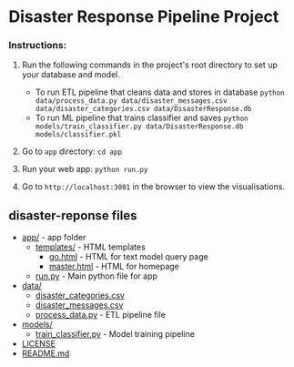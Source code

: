 # Disaster Response Pipeline Project

### Instructions:
1. Run the following commands in the project's root directory to set up your database and model.

    - To run ETL pipeline that cleans data and stores in database
        `python data/process_data.py data/disaster_messages.csv data/disaster_categories.csv data/DisasterResponse.db`
    - To run ML pipeline that trains classifier and saves
        `python models/train_classifier.py data/DisasterResponse.db models/classifier.pkl`

2. Go to `app` directory: `cd app`

3. Run your web app: `python run.py`

4. Go to `http://localhost:3001` in the browser to view the visualisations.

## disaster-reponse files

* [app/](./disaster-reponse/app) - app folder
  * [templates/](./disaster-reponse/app/templates) - HTML templates
    * [go.html](./disaster-reponse/app/templates/go.html) - HTML for text model query page
    * [master.html](./disaster-reponse/app/templates/master.html) - HTML for homepage
  * [run.py](./disaster-reponse/app/run.py) - Main python file for app
* [data/](./disaster-reponse/data)
  * [disaster_categories.csv](./disaster-reponse/data/disaster_categories.csv)
  * [disaster_messages.csv](./disaster-reponse/data/disaster_messages.csv)
  * [process_data.py](./disaster-reponse/data/process_data.py) - ETL pipeline file
* [models/](./disaster-reponse/models)
  * [train_classifier.py](./disaster-reponse/models/train_classifier.py) - Model training pipeline
* [LICENSE](./disaster-reponse/LICENSE)
* [README.md](./disaster-reponse/README.md)
